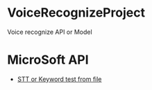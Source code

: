 # VoiceRecognizeProject
Voice recognize API or Model

# MicroSoft API
- [STT or Keyword test from file](./MicroSoftSTT/APIfromfiletester.py)
